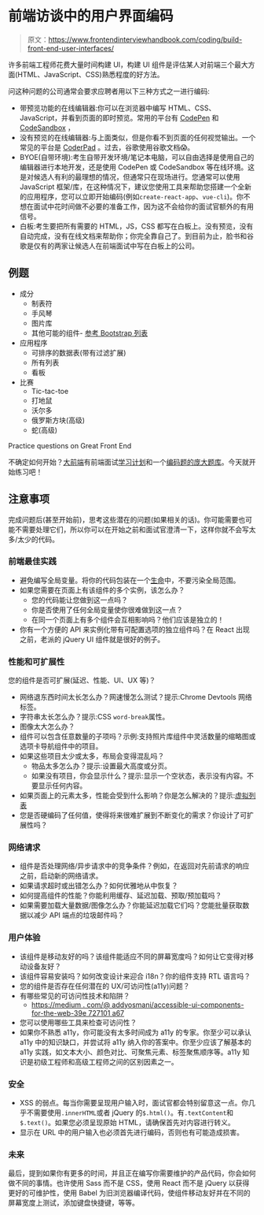# 前端访谈中的用户界面编码

> 原文：<https://www.frontendinterviewhandbook.com/coding/build-front-end-user-interfaces/>



许多前端工程师花费大量时间构建 UI，构建 UI 组件是评估某人对前端三个最大方面(HTML、JavaScript、CSS)熟悉程度的好方法。

问这种问题的公司通常会要求应聘者用以下三种方式之一进行编码:

*   带预览功能的在线编辑器:你可以在浏览器中编写 HTML、CSS、JavaScript，并看到页面的即时预览。常用的平台有 [CodePen](https://codepen.io) 和 [CodeSandbox](https://codesandbox.io/dashboard) ，
*   没有预览的在线编辑器:与上面类似，但是你看不到页面的任何视觉输出。一个常见的平台是 [CoderPad](https://coderpad.io/) 。过去，谷歌使用谷歌文档😱。
*   BYOE(自带环境):考生自带开发环境/笔记本电脑，可以自由选择是使用自己的编辑器进行本地开发，还是使用 CodePen 或 CodeSandbox 等在线环境。这是对候选人有利的最理想的情况，但通常只在现场进行。您通常可以使用 JavaScript 框架/库，在这种情况下，建议您使用工具来帮助您搭建一个全新的应用程序，您可以立即开始编码(例如`create-react-app`、`vue-cli`)。你不想在面试中花时间做不必要的准备工作，因为这不会给你的面试官额外的有用信号。
*   白板:考生要把所有需要的 HTML，JS，CSS 都写在白板上。没有预览，没有自动完成，没有在线文档来帮助你；你完全靠自己了。到目前为止，脸书和谷歌是仅有的两家让候选人在前端面试中写在白板上的公司。

## 例题[](#examples "Direct link to heading")

*   成分
    *   制表符
    *   手风琴
    *   图片库
    *   其他可能的组件- [参考 Bootstrap 列表](https://getbootstrap.com/docs/4.0/components/)
*   应用程序
    *   可排序的数据表(带有过滤扩展)
    *   所有列表
    *   看板
*   比赛
    *   Tic-tac-toe
    *   打地鼠
    *   沃尔多
    *   俄罗斯方块(高级)
    *   蛇(高级)

Practice questions on Great Front End

不确定如何开始？[大前端](https://www.greatfrontend.com/?fpr=frontendinterviewhandbook)有前端面试[学习计划](https://www.greatfrontend.com/get-started?fpr=frontendinterviewhandbook)和一个[编码题的庞大题库](https://www.greatfrontend.com/questions/coding?fpr=frontendinterviewhandbook)。今天就开始练习吧！

## 注意事项[](#considerations "Direct link to heading")

完成问题后(甚至开始前)，思考这些潜在的问题(如果相关的话)。你可能需要也可能不需要处理它们，所以你可以在开始之前和面试官澄清一下，这样你就不会写太多/太少的代码。

### 前端最佳实践[](#front-end-best-practices "Direct link to heading")

*   避免编写全局变量。将你的代码包装在一个[生命](https://developer.mozilla.org/en-US/docs/Glossary/IIFE)中，不要污染全局范围。
*   如果您需要在页面上有该组件的多个实例，该怎么办？
    *   您的代码能让您做到这一点吗？
    *   你是否使用了任何全局变量使你很难做到这一点？
    *   在同一个页面上有多个组件会互相影响吗？他们应该是独立的！
*   你有一个方便的 API 来实例化带有可配置选项的独立组件吗？在 React 出现之前，老派的 jQuery UI 组件就是很好的例子。

### 性能和可扩展性[](#performance-and-scalability "Direct link to heading")

您的组件是否可扩展(延迟、性能、UI、UX 等)？

*   网络退东西时间太长怎么办？网速慢怎么测试？提示:Chrome Devtools 网络标签。
*   字符串太长怎么办？提示:CSS `word-break`属性。
*   图像太大怎么办？
*   组件可以包含任意数量的子项吗？示例:支持照片库组件中灵活数量的缩略图或选项卡导航组件中的项目。
*   如果这些项目太少或太多，布局会变得混乱吗？
    *   物品太多怎么办？提示:设置最大高度或分页。
    *   如果没有项目，你会显示什么？提示:显示一个空状态，表示没有内容。不要显示任何内容。
*   如果页面上的元素太多，性能会受到什么影响？你是怎么解决的？提示:[虚拟列表](https://medium.com/outsystems-engineering/virtualizing-the-virtual-dom-pushing-react-further-d76a16e5f209)
*   您是否硬编码了任何值，使得将来很难扩展到不断变化的需求？你设计了可扩展性吗？

### 网络请求[](#network-requests "Direct link to heading")

*   组件是否处理网络/异步请求中的竞争条件？例如，在返回对先前请求的响应之前，启动新的网络请求。
*   如果请求超时或出错怎么办？如何优雅地从中恢复？
*   如何提高组件的性能？你能利用缓存、延迟加载、预取/预加载吗？
*   如果需要加载大量数据/图像怎么办？你能延迟加载它们吗？您能批量获取数据以减少 API 端点的垃圾邮件吗？

### 用户体验[](#user-experience "Direct link to heading")

*   该组件是移动友好的吗？该组件能适应不同的屏幕宽度吗？如何让它变得对移动设备友好？
*   该组件容易安装吗？如何改变设计来迎合 i18n？你的组件支持 RTL 语言吗？
*   您的组件是否存在任何潜在的 UX/可访问性(a11y)问题？
*   有哪些常见的可访问性技术和陷阱？
    *   [https://medium . com/@ addyosmani/accessible-ui-components-for-the-web-39e 727101 a67](https://medium.com/@addyosmani/accessible-ui-components-for-the-web-39e727101a67)
*   您可以使用哪些工具来检查可访问性？
*   如果你不熟悉 a11y，你可能没有太多时间成为 a11y 的专家。你至少可以承认 a11y 中的知识缺口，并尝试将 a11y 纳入你的答案中。你至少应该了解基本的 a11y 实践，如文本大小、颜色对比、可聚焦元素、标签聚焦顺序等。a11y 知识是初级工程师和高级工程师之间的区别因素之一。

### 安全[](#security "Direct link to heading")

*   XSS 的弱点。每当你需要呈现用户输入时，面试官都会特别留意这一点。你几乎不需要使用`.innerHTML`或者 jQuery 的`$.html()`。有`.textContent`和`$.text()`。如果您必须呈现原始 HTML，请确保首先对内容进行转义。
*   显示在 URL 中的用户输入也必须首先进行编码，否则也有可能造成损害。

### 未来[](#future "Direct link to heading")

最后，提到如果你有更多的时间，并且正在编写你需要维护的产品代码，你会如何做不同的事情。也许使用 Sass 而不是 CSS，使用 React 而不是 jQuery 以获得更好的可维护性，使用 Babel 为旧浏览器编译代码，使组件移动友好并在不同的屏幕宽度上测试，添加键盘快捷键，等等。

